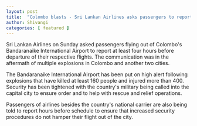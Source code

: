 ```yaml
---
layout: post
title:  "Colombo blasts - Sri Lankan Airlines asks passengers to report four hours before departure "
author: Shivangi
categories: [ featured ]
---
```

Sri Lankan Airlines on Sunday asked passengers flying out of Colombo's Bandaranaike International Airport to report at least four hours before departure of their respective flights. The communication was in the aftermath of multiple explosions in Colombo and another two cities.

The Bandaranaike International Airport has been put on high alert following explosions that have killed at least 160 people and injured more than 400. Security has been tightened with the country's military being called into the capital city to ensure order and to help with rescue and relief operations.

Passengers of airlines besides the country's national carrier are also being told to report hours before schedule to ensure that increased security procedures do not hamper their flight out of the city.
 
